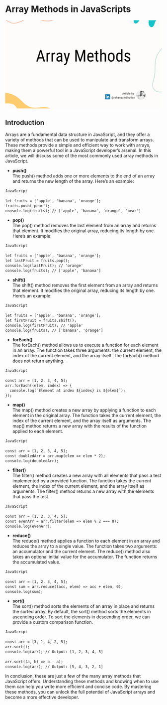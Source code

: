 # Array Methods in JavaScripts

![Array_Method_Cover_Image](./Assets/Cover%20Image%20(Array%20Methods).png)

## Introduction
Arrays are a fundamental data structure in JavaScript, and they offer a variety of methods that can be used to manipulate and transform arrays. These methods provide a simple and efficient way to work with arrays, making them a powerful tool in a JavaScript developer’s arsenal. In this article, we will discuss some of the most commonly used array methods in JavaScript.

- **push()** <br>
The push() method adds one or more elements to the end of an array and returns the new length of the array. Here’s an example:

```
JavaScript

let fruits = ['apple', 'banana', 'orange'];
fruits.push('pear');
console.log(fruits); // ['apple', 'banana', 'orange', 'pear']
```

- **pop()** <br>
The pop() method removes the last element from an array and returns that element. It modifies the original array, reducing its length by one. Here’s an example:

```
JavaScript

let fruits = ['apple', 'banana', 'orange'];
let lastFruit = fruits.pop();
console.log(lastFruit); // 'orange'
console.log(fruits); // ['apple', 'banana']
```

- **shift()** <br>
The shift() method removes the first element from an array and returns that element. It modifies the original array, reducing its length by one. Here’s an example:

```
JavaScript

let fruits = ['apple', 'banana', 'orange'];
let firstFruit = fruits.shift();
console.log(firstFruit); // 'apple'
console.log(fruits); // ['banana', 'orange']
```

- **forEach()** <br>
The forEach() method allows us to execute a function for each element in an array. The function takes three arguments: the current element, the index of the current element, and the array itself. The forEach() method does not return anything.

```
JavaScript

const arr = [1, 2, 3, 4, 5];
arr.forEach((elem, index) => {
  console.log(`Element at index ${index} is ${elem}`);
});
```

- **map()** <br>
The map() method creates a new array by applying a function to each element in the original array. The function takes the current element, the index of the current element, and the array itself as arguments. The map() method returns a new array with the results of the function applied to each element.

```
JavaScript

const arr = [1, 2, 3, 4, 5];
const doubledArr = arr.map(elem => elem * 2);
console.log(doubledArr);
```

- **filter()** <br>
The filter() method creates a new array with all elements that pass a test implemented by a provided function. The function takes the current element, the index of the current element, and the array itself as arguments. The filter() method returns a new array with the elements that pass the test.

```
JavaScript

const arr = [1, 2, 3, 4, 5];
const evenArr = arr.filter(elem => elem % 2 === 0);
console.log(evenArr);
```

- **reduce()** <br>
The reduce() method applies a function to each element in an array and reduces the array to a single value. The function takes two arguments: an accumulator and the current element. The reduce() method also takes an optional initial value for the accumulator. The function returns the accumulated value.

```
JavaScript

const arr = [1, 2, 3, 4, 5];
const sum = arr.reduce((acc, elem) => acc + elem, 0);
console.log(sum);
```

- **sort()** <br>
The sort() method sorts the elements of an array in place and returns the sorted array. By default, the sort() method sorts the elements in ascending order. To sort the elements in descending order, we can provide a custom comparison function.

```
JavaScript

const arr = [3, 1, 4, 2, 5];
arr.sort();
console.log(arr); // Output: [1, 2, 3, 4, 5]

arr.sort((a, b) => b - a);
console.log(arr); // Output: [5, 4, 3, 2, 1]
```

In conclusion, these are just a few of the many array methods that JavaScript offers. Understanding these methods and knowing when to use them can help you write more efficient and concise code. By mastering these methods, you can unlock the full potential of JavaScript arrays and become a more effective developer.